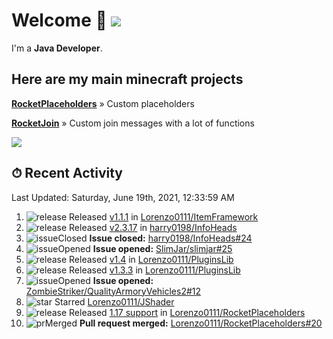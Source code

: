 # Welcome 👋 ![](https://hit.yhype.me/github/profile?user_id=69311874)

I'm a **Java Developer**.

## Here are my main minecraft projects

**[RocketPlaceholders](https://github.com/Lorenzo0111/RocketPlaceholders)** » Custom placeholders

**[RocketJoin](https://github.com/Lorenzo0111/RocketJoin)** » Custom join messages with a lot of functions

[![](https://github-readme-stats.vercel.app/api?username=Lorenzo0111&show_icons=true&count_private=true)](https://github.com/Lorenzo0111)

## ⏱ Recent Activity

<!--RECENT_ACTIVITY:last_update-->
Last Updated: Saturday, June 19th, 2021, 12:33:59 AM
<!--RECENT_ACTIVITY:last_update_end-->

<!--RECENT_ACTIVITY:start-->
1. ![release] Released [v1.1.1](https://github.com/Lorenzo0111/ItemFramework/releases/tag/1.1.1) in [Lorenzo0111/ItemFramework](https://github.com/Lorenzo0111/ItemFramework)
2. ![release] Released [v2.3.17](https://github.com/harry0198/InfoHeads/releases/tag/2.3.17) in [harry0198/InfoHeads](https://github.com/harry0198/InfoHeads)
3. ![issueClosed] **Issue closed:** [harry0198/InfoHeads#24](https://github.com/harry0198/InfoHeads/issues/24)
4. ![issueOpened] **Issue opened:** [SlimJar/slimjar#25](https://github.com/SlimJar/slimjar/issues/25)
5. ![release] Released [v1.4](https://github.com/Lorenzo0111/PluginsLib/releases/tag/1.4) in [Lorenzo0111/PluginsLib](https://github.com/Lorenzo0111/PluginsLib)
6. ![release] Released [v1.3.3](https://github.com/Lorenzo0111/PluginsLib/releases/tag/1.3.3) in [Lorenzo0111/PluginsLib](https://github.com/Lorenzo0111/PluginsLib)
7. ![issueOpened] **Issue opened:** [ZombieStriker/QualityArmoryVehicles2#12](https://github.com/ZombieStriker/QualityArmoryVehicles2/issues/12)
8. ![star] Starred [Lorenzo0111/JShader](https://github.com/Lorenzo0111/JShader)
9. ![release] Released [1.17 support](https://github.com/Lorenzo0111/RocketPlaceholders/releases/tag/1.9.2) in [Lorenzo0111/RocketPlaceholders](https://github.com/Lorenzo0111/RocketPlaceholders)
10. ![prMerged] **Pull request merged:** [Lorenzo0111/RocketPlaceholders#20](https://github.com/Lorenzo0111/RocketPlaceholders/pull/20)
<!--RECENT_ACTIVITY:end-->

[issueOpened]: https://cdn.jsdelivr.net/gh/Readme-Workflows/Readme-Icons@main/icons/octicons/IssueOpenedOld.svg
[issueClosed]: https://cdn.jsdelivr.net/gh/Readme-Workflows/Readme-Icons@main/icons/octicons/IssueClosedOld.svg

[prOpened]: https://cdn.jsdelivr.net/gh/Readme-Workflows/Readme-Icons@main/icons/octicons/PullRequestOpened.svg
[prClosed]: https://cdn.jsdelivr.net/gh/Readme-Workflows/Readme-Icons@main/icons/octicons/PullRequestClosed.svg
[prMerged]: https://cdn.jsdelivr.net/gh/Readme-Workflows/Readme-Icons@main/icons/octicons/PullRequestMerged.svg

[comment]: https://cdn.jsdelivr.net/gh/Readme-Workflows/Readme-Icons@main/icons/octicons/Comment.svg

[changesRequested]: https://cdn.jsdelivr.net/gh/Readme-Workflows/Readme-Icons@main/icons/octicons/RequestedChanges.svg
[approved]: https://cdn.jsdelivr.net/gh/Readme-Workflows/Readme-Icons@main/icons/octicons/ApprovedChanges.svg

[repoCreated]: https://cdn.jsdelivr.net/gh/Readme-Workflows/Readme-Icons@main/icons/octicons/Repository.svg
[release]: https://cdn.jsdelivr.net/gh/Readme-Workflows/Readme-Icons@main/icons/octicons/Release.svg
[star]: https://cdn.jsdelivr.net/gh/Readme-Workflows/Readme-Icons@main/icons/octicons/StarredRepository.svg
[wiki]: https://cdn.jsdelivr.net/gh/Readme-Workflows/Readme-Icons@main/icons/octicons/Wiki.svg
[fork]: https://cdn.jsdelivr.net/gh/Readme-Workflows/Readme-Icons@main/icons/octicons/ForkedRepository.svg
[people]: https://cdn.jsdelivr.net/gh/Readme-Workflows/Readme-Icons@main/icons/octicons/People.svg
